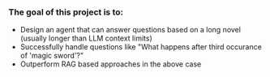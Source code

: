 ### The goal of this project is to:
- Design an agent that can answer questions based on a long novel (usually longer than LLM context limits)
- Successfully handle questions like "What happens after third occurance of 'magic sword'?"
- Outperform RAG based approaches in the above case

